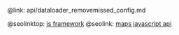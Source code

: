 @link: api/dataloader_removemissed_config.md

@seolinktop: [js framework](https://webix.com)
@seolink: [maps javascript api](https://webix.com/widget/maps/)